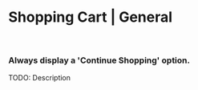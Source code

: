 # Shopping Cart | General
<br>


### Always display a 'Continue Shopping' option.

TODO: Description

<br>

